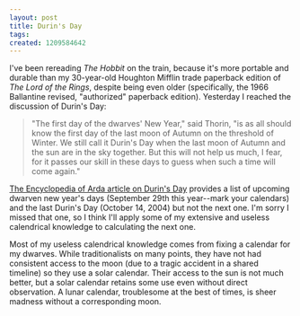 ```yaml
---
layout: post
title: Durin's Day
tags: 
created: 1209584642
---
```

I've been rereading *The Hobbit* on the train, because it's more portable and durable than my 30-year-old Houghton Mifflin trade paperback edition of *The Lord of the Rings*, despite being even older (specifically, the 1966 Ballantine revised, "authorized" paperback edition).  Yesterday I reached the discussion of Durin's Day:

> "The first day of the dwarves' New Year," said Thorin, "is as all should know the first day of the last moon of Autumn on the threshold of Winter.  We still call it Durin's Day when the last moon of Autumn and the sun are in the sky together.<!--break-->  But this will not help us much, I fear, for it passes our skill in these days to guess when such a time will come again."

[The Encyclopedia of Arda article on Durin's Day](http://www.glyphweb.com/arda/d/durinsday.html) provides a list of upcoming dwarven new year's days (September 29th this year--mark your calendars) and the last Durin's Day (October 14, 2004) but not the next one.  I'm sorry I missed that one, so I think I'll apply some of my extensive and useless calendrical knowledge to calculating the next one.

Most of my useless calendrical knowledge comes from fixing a calendar for my dwarves.  While traditionalists on many points, they have not had consistent access to the moon (due to a tragic accident in a shared timeline) so they use a solar calendar.  Their access to the sun is not much better, but a solar calendar retains some use even without direct observation.  A lunar calendar, troublesome at the best of times, is sheer madness without a corresponding moon.
